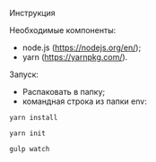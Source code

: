 Инструкция

Необходимые компоненты:
- node.js (https://nodejs.org/en/);
- yarn (https://yarnpkg.com/).

Запуск:
- Распаковать в папку;
- командная строка из папки env:

`yarn install`

`yarn init`

`gulp watch`



